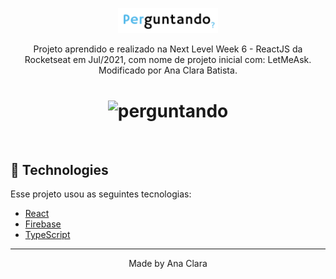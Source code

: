 <p align="center">
 <img src="src/assets/images/logo.png" alt="Perguntando" width="160px"></a>
</p>

<p align="center">
Projeto aprendido e realizado na Next Level Week 6 - ReactJS da Rocketseat em Jul/2021, com nome de projeto inicial com: LetMeAsk. Modificado por Ana Clara Batista.
</p>

<h1 align="center">
   <img src="https://i.ibb.co/xhNR1jh/perguntando.png" alt="perguntando" border="0"></a>
</h1>

<br>

## 🧪 Technologies

Esse projeto usou as seguintes tecnologias:

- [React](https://reactjs.org)
- [Firebase](https://firebase.google.com/)
- [TypeScript](https://www.typescriptlang.org/)


---

<p align="center">Made by Ana Clara</p>
